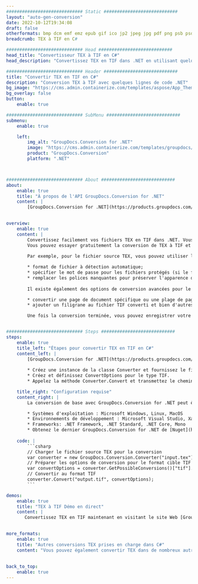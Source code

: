 ```yaml
---
############################# Static ############################
layout: "auto-gen-conversion"
date: 2022-10-12T19:34:08
draft: false
otherformats: bmp dcm emf emz epub gif ico jp2 jpeg jpg pdf png psb psd svg svgz tex tga tif tiff webp wmf wmz xps
breadcrumb: TEX à TIF en C#

############################# Head ############################
head_title: "Convertisseur TEX à TIF en C#"
head_description: "Convertissez TEX en TIF dans .NET en utilisant quelques lignes de code. Utilisez l'API de conversion de documents GroupDocs pour convertir plus de 160 formats de fichiers."

############################# Header ############################
title: "Convertir TEX en TIF en C#"
description: "Conversion TEX à TIF avec quelques lignes de code .NET"
bg_image: "https://cms.admin.containerize.com/templates/aspose/App_Themes/V3/images/bg/header1.png"
bg_overlay: false
button:
    enable: true

############################# SubMenu ############################
submenu:
    enable: true

    left:
        img_alt: "GroupDocs.Conversion for .NET"
        image: "https://cms.admin.containerize.com/templates/groupdocs/images/product-logos/90x90-noborder/groupdocs-conversion-net.png"
        product: "GroupDocs.Conversion"
        platform: ".NET"



############################# About ############################
about:
    enable: true
    title: "À propos de l'API GroupDocs.Conversion for .NET"
    content: |
        [GroupDocs.Conversion for .NET](https://products.groupdocs.com/conversion/net/) peut être utilisé pour convertir Microsoft Word, Excel, PowerPoint, PDF, Visio et d'autres formats. GroupDocs.Conversion est une API autonome adaptée aux systèmes back-end et internes nécessitant des performances élevées. Il ne dépend d'aucun logiciel tel que Microsoft ou Open Office.
    

overview:
    enable: true
    content: |
        Convertissez facilement vos fichiers TEX en TIF dans .NET. Vous pouvez utiliser seulement quelques lignes de code C# dans n'importe quelle plate-forme de votre choix comme - Windows, Linux, macOS.
        Vous pouvez essayer gratuitement la conversion de TEX à TIF et évaluer la qualité des résultats de conversion. En plus des scénarios de conversion de fichiers simples, vous pouvez essayer des options plus avancées pour charger le fichier source TEX et pour enregistrer le résultat de sortie TIF. 
        
        Par exemple, pour le fichier source TEX, vous pouvez utiliser les options de chargement suivantes :

        * format de fichier à détection automatique;
        * spécifier le mot de passe pour les fichiers protégés (si le format de fichier le prend en charge);
        * remplacer les polices manquantes pour préserver l'apparence du document.
        
        Il existe également des options de conversion avancées pour le fichier TIF :

        * convertir une page de document spécifique ou une plage de pages;
        * ajouter un filigrane au fichier TIF converti et bien d'autres.

        Une fois la conversion terminée, vous pouvez enregistrer votre fichier TIF dans le chemin du fichier local ou dans tout stockage tiers tel que FTP, Amazon S3, Google Drive, Dropbox, etc. Veuillez noter - pour convertir TEX en TIF aucun logiciel supplémentaire n'est nécessaire - comme MS Office, Open Office, Adobe Acrobat Reader, etc.


############################# Steps ############################
steps:
    enable: true
    title_left: "Étapes pour convertir TEX en TIF en C#"
    content_left: |
        [GroupDocs.Conversion for .NET](https://products.groupdocs.com/conversion/net/) permet aux développeurs de convertir facilement un fichier TEX en TIF avec quelques lignes de code.
        
        * Créez une instance de la classe Converter et fournissez le fichier TEX avec le chemin complet
        * Créez et définissez ConvertOptions pour le type TIF.
        * Appelez la méthode Converter.Convert et transmettez le chemin complet et le format (TIF) en tant que paramètre

    title_right: "Configuration requise"
    content_right: |
        La conversion de base avec GroupDocs.Conversion for .NET peut être effectuée en quelques étapes simples. Nos API sont prises en charge sur toutes les principales plates-formes et systèmes d'exploitation. Avant d'exécuter le code ci-dessous, assurez-vous que les prérequis suivants sont installés sur votre système.

        * Systèmes d'exploitation : Microsoft Windows, Linux, MacOS
        * Environnements de développement : Microsoft Visual Studio, Xamarin, MonoDevelop
        * Frameworks: .NET Framework, .NET Standard, .NET Core, Mono
        * Obtenez le dernier GroupDocs.Conversion for .NET de [Nuget](https://www.nuget.org/packages/groupdocs.conversion)
         
    code: |
        ```csharp    
        // Charger le fichier source TEX pour la conversion
        var converter = new GroupDocs.Conversion.Converter("input.tex");
        // Préparer les options de conversion pour le format cible TIF
        var convertOptions = converter.GetPossibleConversions()["tif"].ConvertOptions;
        // Convertir au format TIF
        converter.Convert("output.tif", convertOptions);
        ```

demos:
    enable: true
    title: "TEX à TIF Démo en direct"
    content: |
       Convertissez TEX en TIF maintenant en visitant le site Web [GroupDocs.Conversion App](https://products.groupdocs.app/conversion/family). La démo en ligne présente les avantages suivants
          

more_formats:
    enable: true
    title: "Autres conversions TEX prises en charge dans C#"
    content: "Vous pouvez également convertir TEX dans de nombreux autres formats de fichiers. Veuillez consulter la liste ci-dessous."
       
       
back_to_top:
    enable: true
---
```

